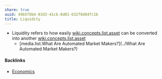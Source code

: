 ```yaml
---
share: true
uuid: 49b5f8b4-83d3-41cb-8d81-632f8d84fc1b
title: Liquidity
---
```

* Liquidity refers to how easily [wiki.concepts.list.asset](../dentropydaemon-wiki/Wiki/Concepts/List/asset) can be converted into another [wiki.concepts.list.asset](../dentropydaemon-wiki/Wiki/Concepts/List/asset)
  * [media.list.What Are Automated Market Makers?](../What Are Automated Market Makers?)

#### Backlinks

* [Economics](/08698f06-5b23-4072-97e5-86acad2031c0)